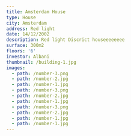 ```yaml
---
title: Amsterdam House
type: House
city: Amsterdam
address: Red light
date: 14/12/2002
description: Red light Discrict houseeeeeeee
surface: 300m2
floors: '6'
investor: Albani
thumbnail: /building-1.jpg
images:
  - path: /number-3.png
  - path: /number-2.jpg
  - path: /number-1.jpg
  - path: /number-3.png
  - path: /number-2.jpg
  - path: /number-1.jpg
  - path: /number-3.png
  - path: /number-2.jpg
  - path: /number-1.jpg
  - path: /number-1.jpg
---
```

